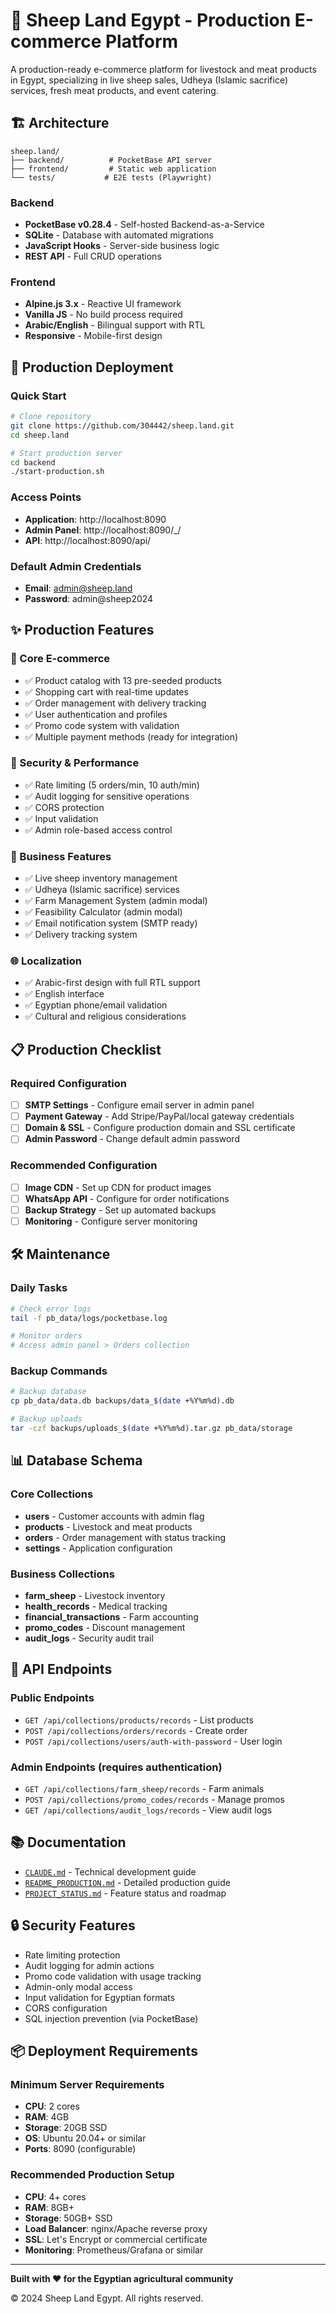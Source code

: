 # 🐑 Sheep Land Egypt - Production E-commerce Platform

A production-ready e-commerce platform for livestock and meat products in Egypt, specializing in live sheep sales, Udheya (Islamic sacrifice) services, fresh meat products, and event catering.

## 🏗️ Architecture

```
sheep.land/
├── backend/          # PocketBase API server
├── frontend/         # Static web application  
└── tests/           # E2E tests (Playwright)
```

### Backend
- **PocketBase v0.28.4** - Self-hosted Backend-as-a-Service
- **SQLite** - Database with automated migrations
- **JavaScript Hooks** - Server-side business logic
- **REST API** - Full CRUD operations

### Frontend  
- **Alpine.js 3.x** - Reactive UI framework
- **Vanilla JS** - No build process required
- **Arabic/English** - Bilingual support with RTL
- **Responsive** - Mobile-first design

## 🚀 Production Deployment

### Quick Start
```bash
# Clone repository
git clone https://github.com/304442/sheep.land.git
cd sheep.land

# Start production server
cd backend
./start-production.sh
```

### Access Points
- **Application**: http://localhost:8090
- **Admin Panel**: http://localhost:8090/_/
- **API**: http://localhost:8090/api/

### Default Admin Credentials
- **Email**: admin@sheep.land
- **Password**: admin@sheep2024

## ✨ Production Features

### 🛒 Core E-commerce
- ✅ Product catalog with 13 pre-seeded products
- ✅ Shopping cart with real-time updates
- ✅ Order management with delivery tracking
- ✅ User authentication and profiles
- ✅ Promo code system with validation
- ✅ Multiple payment methods (ready for integration)

### 🔐 Security & Performance
- ✅ Rate limiting (5 orders/min, 10 auth/min)
- ✅ Audit logging for sensitive operations
- ✅ CORS protection
- ✅ Input validation
- ✅ Admin role-based access control

### 🐑 Business Features
- ✅ Live sheep inventory management
- ✅ Udheya (Islamic sacrifice) services
- ✅ Farm Management System (admin modal)
- ✅ Feasibility Calculator (admin modal)
- ✅ Email notification system (SMTP ready)
- ✅ Delivery tracking system

### 🌐 Localization
- ✅ Arabic-first design with full RTL support
- ✅ English interface
- ✅ Egyptian phone/email validation
- ✅ Cultural and religious considerations

## 📋 Production Checklist

### Required Configuration
- [ ] **SMTP Settings** - Configure email server in admin panel
- [ ] **Payment Gateway** - Add Stripe/PayPal/local gateway credentials
- [ ] **Domain & SSL** - Configure production domain and SSL certificate
- [ ] **Admin Password** - Change default admin password

### Recommended Configuration
- [ ] **Image CDN** - Set up CDN for product images
- [ ] **WhatsApp API** - Configure for order notifications
- [ ] **Backup Strategy** - Set up automated backups
- [ ] **Monitoring** - Configure server monitoring

## 🛠️ Maintenance

### Daily Tasks
```bash
# Check error logs
tail -f pb_data/logs/pocketbase.log

# Monitor orders
# Access admin panel > Orders collection
```

### Backup Commands
```bash
# Backup database
cp pb_data/data.db backups/data_$(date +%Y%m%d).db

# Backup uploads
tar -czf backups/uploads_$(date +%Y%m%d).tar.gz pb_data/storage
```

## 📊 Database Schema

### Core Collections
- **users** - Customer accounts with admin flag
- **products** - Livestock and meat products
- **orders** - Order management with status tracking
- **settings** - Application configuration

### Business Collections
- **farm_sheep** - Livestock inventory
- **health_records** - Medical tracking
- **financial_transactions** - Farm accounting
- **promo_codes** - Discount management
- **audit_logs** - Security audit trail

## 🔧 API Endpoints

### Public Endpoints
- `GET /api/collections/products/records` - List products
- `POST /api/collections/orders/records` - Create order
- `POST /api/collections/users/auth-with-password` - User login

### Admin Endpoints (requires authentication)
- `GET /api/collections/farm_sheep/records` - Farm animals
- `POST /api/collections/promo_codes/records` - Manage promos
- `GET /api/collections/audit_logs/records` - View audit logs

## 📚 Documentation

- [`CLAUDE.md`](CLAUDE.md) - Technical development guide
- [`README_PRODUCTION.md`](README_PRODUCTION.md) - Detailed production guide
- [`PROJECT_STATUS.md`](PROJECT_STATUS.md) - Feature status and roadmap

## 🔒 Security Features

- Rate limiting protection
- Audit logging for admin actions
- Promo code validation with usage tracking
- Admin-only modal access
- Input validation for Egyptian formats
- CORS configuration
- SQL injection prevention (via PocketBase)

## 📦 Deployment Requirements

### Minimum Server Requirements
- **CPU**: 2 cores
- **RAM**: 4GB
- **Storage**: 20GB SSD
- **OS**: Ubuntu 20.04+ or similar
- **Ports**: 8090 (configurable)

### Recommended Production Setup
- **CPU**: 4+ cores
- **RAM**: 8GB+
- **Storage**: 50GB+ SSD
- **Load Balancer**: nginx/Apache reverse proxy
- **SSL**: Let's Encrypt or commercial certificate
- **Monitoring**: Prometheus/Grafana or similar

---

**Built with ❤️ for the Egyptian agricultural community**

© 2024 Sheep Land Egypt. All rights reserved.